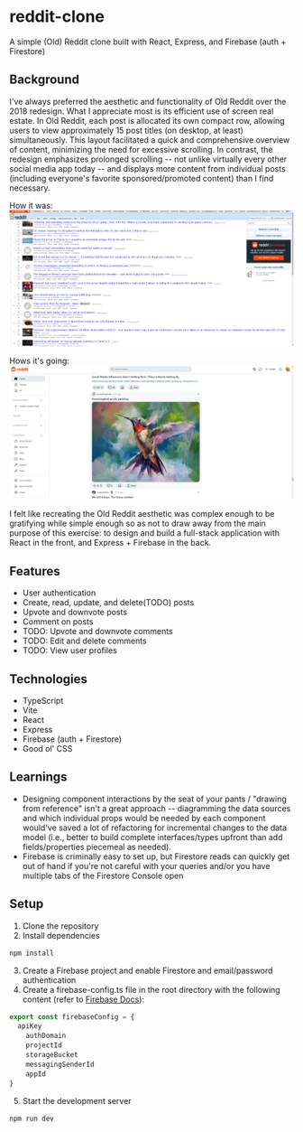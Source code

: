 # reddit-clone
A simple (Old) Reddit clone built with React, Express, and Firebase (auth + Firestore)

## Background
I've always preferred the aesthetic and functionality of Old Reddit over the 2018 redesign. What I appreciate most is its efficient use of screen real estate. In Old Reddit, each post is allocated its own compact row, allowing users to view approximately 15 post titles (on desktop, at least) simultaneously. This layout facilitated a quick and comprehensive overview of content, minimizing the need for excessive scrolling. In contrast, the redesign emphasizes prolonged scrolling -- not unlike virtually every other social media app today -- and displays more content from individual posts (including everyone's favorite sponsored/promoted content) than I find necessary.

How it was:
![Glorious Old Reddit](./resources/image-2.png)

Hows it's going:
![New Reddit](./resources/image-1.png)

I felt like recreating the Old Reddit aesthetic was complex enough to be gratifying while simple enough so as not to draw away from the main purpose of this exercise: to design and build a full-stack application with React in the front, and Express + Firebase in the back.

## Features
* User authentication
* Create, read, update, and delete(TODO) posts
* Upvote and downvote posts
* Comment on posts
* TODO: Upvote and downvote comments
* TODO: Edit and delete comments
* TODO: View user profiles


## Technologies
* TypeScript
* Vite
* React
* Express
* Firebase (auth + Firestore)
* Good ol' CSS

## Learnings
* Designing component interactions by the seat of your pants / "drawing from reference" isn't a great approach -- diagramming the data sources and which individual props would be needed by each component would've saved a lot of refactoring for incremental changes to the data model (i.e., better to build complete interfaces/types upfront than add fields/properties piecemeal as needed). 
* Firebase is criminally easy to set up, but Firestore reads can quickly get out of hand if you're not careful with your queries and/or you have multiple tabs of the Firestore Console open


## Setup
1. Clone the repository
2. Install dependencies
```bash
npm install
```
3. Create a Firebase project and enable Firestore and email/password authentication
4. Create a firebase-config.ts file in the root directory with the following content (refer to [Firebase Docs](https://firebase.google.com/docs/auth/web/start)):
```typescript
export const firebaseConfig = {
  apiKey
    authDomain
    projectId
    storageBucket
    messagingSenderId
    appId
}
```

5. Start the development server
```bash
npm run dev
```

